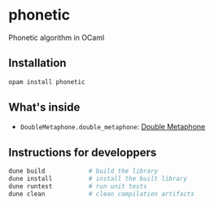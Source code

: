 # phonetic

Phonetic algorithm in OCaml

## Installation

```bash
opam install phonetic
```

## What's inside

- `DoubleMetaphone.double_metaphone`:
  [Double Metaphone](https://en.wikipedia.org/wiki/Metaphone#Double_Metaphone)

## Instructions for developpers

```bash
dune build            # build the library
dune install          # install the built library
dune runtest          # run unit tests
dune clean            # clean compilation artifacts
```
